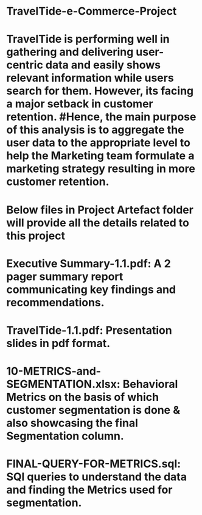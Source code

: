 # TravelTide-e-Commerce-Project

# TravelTide is performing well in gathering and delivering user-centric data and easily shows relevant information while users search for them. However, its facing a major setback in customer retention. #Hence, the main purpose of this analysis is to aggregate the user data to the appropriate level to help the Marketing team formulate a marketing strategy resulting in more customer retention.

# Below files in Project Artefact folder will provide all the details related to this project
# Executive Summary-1.1.pdf: A 2 pager summary report communicating key findings and recommendations.
# TravelTide-1.1.pdf: Presentation slides in pdf format.
# 10-METRICS-and-SEGMENTATION.xlsx: Behavioral Metrics on the basis of which customer segmentation is done & also showcasing the final Segmentation column.
# FINAL-QUERY-FOR-METRICS.sql: SQl queries to understand the data and finding the Metrics used for segmentation.
